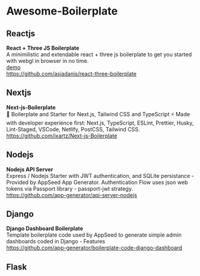 # Awesome-Boilerplate

## Reactjs

**React + Three JS Boilerplate**    
A minimilistic and extendable react + three js boilerplate to get you started with webgl in browser in no time.  
[demo](https://react-three-boilerplate.herokuapp.com/)  
https://github.com/asjadanis/react-three-boilerplate

## Nextjs
**Next-js-Boilerplate**   
🚀 Boilerplate and Starter for Next.js, Tailwind CSS and TypeScript ⚡️ Made with developer experience first: Next.js, TypeScript, ESLint, Prettier, Husky, Lint-Staged, VSCode, Netlify, PostCSS, Tailwind CSS.  
https://github.com/ixartz/Next-js-Boilerplate


## Nodejs
**Nodejs API Server**     
Express / Nodejs Starter with JWT authentication, and SQLite persistance - Provided by AppSeed App Generator. Authentication Flow uses json web tokens via Passport library - passport-jwt strategy.  
https://github.com/app-generator/api-server-nodejs

## Django
**Django Dashboard Boilerplate**    
Template boilerplate code used by AppSeed to generate simple admin dashboards coded in Django - Features  
https://github.com/app-generator/boilerplate-code-django-dashboard

## Flask
